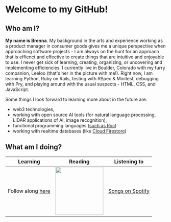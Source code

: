 # Welcome to my GitHub!

## **Who am I?**

**My name is Brenna**. My background in the arts and experience working as a product manager in consumer goods gives me a unique perspective when approaching software projects - I am always on the hunt for an approach that is effienct and effective to create things that are intuitive and enjoyable to use. I never get sick of learning, creating, organizing, or uncovering and implementing efficiencies. I currently live in Boulder, Colorado with my furry companion, Leeloo (that's her in the picture with me!). Right now, I am learning Python, Ruby on Rails, testing with RSpec & Minitest, debugging with Pry, and playing around with the usual suspects - HTML, CSS, and JavaScript. 

Some things I look forward to learning more about in the future are:
- web3 technologies, 
- working with open source AI tools (for natural language processing, LIDAR applications of AI, image recognition),
- functional programming languages ([such as Roc](https://www.roc-lang.org/))
- working with realtime databases (like [Cloud Firestore](https://firebase.google.com/docs/firestore))

## **What am I doing?**

| Learning    | Reading     | Listening to |
| ----------- | ----------- | ------------ |
| Follow along [here](https://github.com/stars/brennacodes/lists/turing-mod-0)   | [<img src="https://i.gr-assets.com/images/S/compressed.photo.goodreads.com/books/1412064931l/23168817.jpg" width=150/>](https://en.wikipedia.org/wiki/The_Dark_Forest)       | [Songs on Spotify](https://open.spotify.com/embed/playlist/5iKS25U1YVt4driqyGNKcV?utm_source=generator) |



<!--
**brennacodes/brennacodes** is a ✨ _special_ ✨ repository because its `README.md` (this file) appears on your GitHub profile.

Here are some ideas to get you started:

- 🔭 I’m currently working on ...
- 🌱 I’m currently learning ...
- 👯 I’m looking to collaborate on ...
- 🤔 I’m looking for help with ...
- 💬 Ask me about ...
- 📫 How to reach me: ...
- 😄 Pronouns: ...
- ⚡ Fun fact: ...
-->

